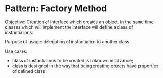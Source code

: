 Pattern: Factory Method
=========================
Objective:
Creation of interface which creates an object. In the same time classes which will implement the interface will define a class of instantiations.

Purpose of usage:
delegating of instantiation to another class.

Use cases:
- class of instantiations to be created is unknown in advance;
- class is desi gned in the way that being creating objects have properties of defined class